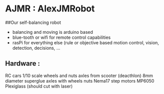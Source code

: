 # AJMR : AlexJMRobot

##Our self-balancing robot

<ul> 
<li> balancing and moving is arduino based </li>
<li> blue-tooth or wifi for remote control capabilities</li> 
<li> rasPi for everything else (rule or objective based motion control, vision, detection, decisions, ...</li>
</ul>

## Hardware :
RC cars 1/10 scale wheels and nuts
axles from scooter (deacthlon) 8mm diameter
superglue axles with wheels nuts
Nema17 step motors 
MP6050 
Plexiglass (should cut with laser) 

